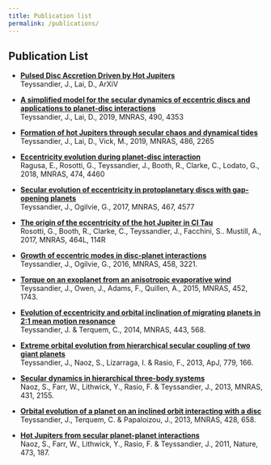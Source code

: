 ```yaml
---
title: Publication list
permalink: /publications/
---
```


## Publication List

- [**Pulsed Disc Accretion Driven by Hot Jupiters**](https://arxiv.org/abs/1911.08492)  
Teyssandier, J., Lai, D., ArXiV

- [**A simplified model for the secular dynamics of eccentric discs and applications to planet-disc interactions**](https://ui.adsabs.harvard.edu/abs/2019MNRAS.490.4353T/abstract)  
Teyssandier, J., Lai, D., 2019, MNRAS, 490, 4353

- [**Formation of hot Jupiters through secular chaos and dynamical tides**](http://adsabs.harvard.edu/abs/2019MNRAS.486.2265T)  
Teyssandier, J., Lai, D., Vick, M., 2019, MNRAS, 486, 2265

- [**Eccentricity evolution during planet-disc interaction**](http://adsabs.harvard.edu/abs/2018MNRAS.474.4460R)  
Ragusa, E., Rosotti, G., Teyssandier, J., Booth, R., Clarke, C., Lodato, G., 2018, MNRAS, 474, 4460

- [**Secular evolution of eccentricity in protoplanetary discs with gap-opening planets**](http://adsabs.harvard.edu/abs/2017MNRAS.467.4577T)  
Teyssandier, J., Ogilvie, G., 2017, MNRAS, 467, 4577

- [**The origin of the eccentricity of the hot Jupiter in CI Tau**](http://adsabs.harvard.edu/abs/2017MNRAS.464L.114R)  
Rosotti, G., Booth, R., Clarke, C., Teyssandier, J., Facchini, S.. Mustill, A., 2017, MNRAS, 464L, 114R

- [**Growth of eccentric modes in disc-planet interactions**](http://adsabs.harvard.edu/abs/2016MNRAS.458.3221T)  
Teyssandier, J., Ogilvie, G., 2016, MNRAS, 458, 3221.

- [**Torque on an exoplanet from an anisotropic evaporative wind**](http://adsabs.harvard.edu/abs/2015MNRAS.452.1743T)  
Teyssandier, J., Owen, J., Adams, F., Quillen, A., 2015, MNRAS, 452, 1743.

- [**Evolution of eccentricity and orbital inclination of migrating planets in 2:1 mean motion resonance**](http://adsabs.harvard.edu/abs/2014MNRAS.443..568T)  
Teyssandier, J. & Terquem, C., 2014, MNRAS, 443, 568.

- [**Extreme orbital evolution from hierarchical secular coupling of two giant planets**](http://adsabs.harvard.edu/abs/2013ApJ...779..166T)  
Teyssandier, J., Naoz, S., Lizarraga, I. & Rasio, F., 2013, ApJ, 779, 166.

- [**Secular dynamics in hierarchical three-body systems**](http://adsabs.harvard.edu/abs/2013MNRAS.431.2155N)  
Naoz, S., Farr, W., Lithwick, Y., Rasio, F. & Teyssandier, J., 2013, MNRAS, 431, 2155.

- [**Orbital evolution of a planet on an inclined orbit interacting with a disc**](http://adsabs.harvard.edu/abs/2013MNRAS.428..658T)  
Teyssandier, J., Terquem, C. & Papaloizou, J., 2013, MNRAS, 428, 658.

- [**Hot Jupiters from secular planet-planet interactions**](http://adsabs.harvard.edu/abs/2011Natur.473..187N)  
Naoz, S., Farr, W., Lithwick, Y., Rasio, F. & Teyssandier, J., 2011, Nature, 473, 187.
